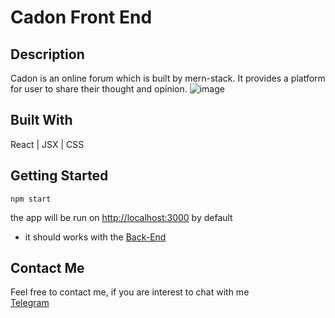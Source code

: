 # Cadon Front End
## Description
Cadon is an online forum which is built by mern-stack. It provides a platform for user to share their thought and opinion.
![image](https://github.com/kwwong0923/CadonFrontEnd/assets/113259144/4224ce8d-20f8-4ef9-85cf-02cc47a9f720)

## Built With
React | JSX | CSS

## Getting Started
```
npm start
```
the app will be run on [http://localhost:3000](http://localhost:3000) by default
* it should works with the [Back-End](https://github.com/kwwong0923/CadonBackEnd)

## Contact Me
Feel free to contact me, if you are interest to chat with me  
[Telegram](https://t.me/kwwonggggg)


